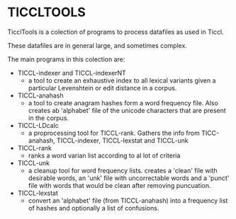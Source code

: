 TICCLTOOLS
==================

TicclTools is a colection of programs to process datafiles as used in Ticcl.

These datafiles are in general large, and sometimes complex.

The main programs in this colection are:
- TICCL-indexer and TICCL-indexerNT
  - a  tool  to create an exhaustive index to all lexical
    variants given a particular Levenshtein or edit distance in a corpus.
- TICCL-anahash
  - a tool to create anagram hashes form a word frequency file. Also creates ab 'alphabet' file of the unicode characters that are present in the corpus.
- TICCL-LDcalc
  - a proprocessing tool for TICCL-rank. Gathers the info from TICC-anahash, TICCL-indexer, TICCL-lexstat and TICCL-unk
- TICCL-rank
  - ranks a word varian list according to al lot of criteria
- TICCL-unk
  - a cleanup tool for word frequency lists. creates a 'clean' file with desirable words, an 'unk' file with uncorrectable words and a 'punct' file with words that would be clean after removing puncuation.
- TICCL-lexstat
  - convert an 'alphabet' file (from TICCL-anahash) into a frequency list of hashes and optionally a list of confusions.


